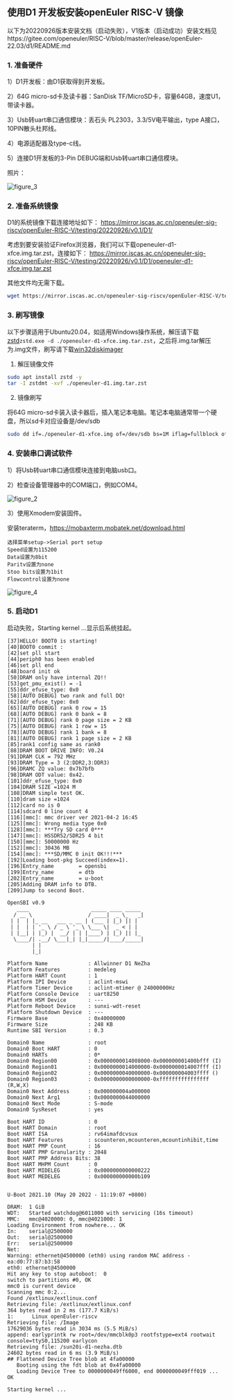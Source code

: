 ## 使用D1 开发板安装openEuler RISC-V 镜像

以下为20220926版本安装文档（启动失败），V1版本（启动成功）安装文档见https://gitee.com/openeuler/RISC-V/blob/master/release/openEuler-22.03/d1/README.md

### 1. 准备硬件

1）D1开发板：由D1获取得到开发板。

2）64G micro-sd卡及读卡器：SanDisk TF/MicroSD卡，容量64GB，速度U1，带读卡器。

3）Usb转uart串口通信模块：丢石头 PL2303，3.3/5V电平输出，type A接口，10PIN散头杜邦线。

4）电源适配器及type-c线。

5）连接D1开发板的3-Pin DEBUG端和Usb转uart串口通信模块。

照片：

![figure_3](./images/figure_3.jpg)

### 2. 准备系统镜像

D1的系统镜像下载连接地址如下： https://mirror.iscas.ac.cn/openeuler-sig-riscv/openEuler-RISC-V/testing/20220926/v0.1/D1/

考虑到要安装验证Firefox浏览器，我们可以下载openeuler-d1-xfce.img.tar.zst，连接如下： https://mirror.iscas.ac.cn/openeuler-sig-riscv/openEuler-RISC-V/testing/20220926/v0.1/D1/openeuler-d1-xfce.img.tar.zst

其他文件均无需下载。

```bash
wget https://mirror.iscas.ac.cn/openeuler-sig-riscv/openEuler-RISC-V/testing/20220926/v0.1/D1/openeuler-d1-xfce.img.tar.zst 
```

### 3. 刷写镜像

以下步骤适用于Ubuntu20.04，如适用Windows操作系统，解压请下载[zstd](./zstd-v1.4.4-win32.zip)`zstd.exe -d ./openeuler-d1-xfce.img.tar.zst`，之后将.img.tar解压为.img文件，刷写请下载[win32diskimager](https://sourceforge.net/projects/win32diskimager/)

1. 解压镜像文件

```bash
sudo apt install zstd -y
tar -I zstdmt -xvf ./openeuler-d1.img.tar.zst
```

2. 镜像刷写

将64G micro-sd卡装入读卡器后，插入笔记本电脑。笔记本电脑通常带一个硬盘，所以sd卡对应设备是/dev/sdb

```bash
sudo dd if=./openeuler-d1-xfce.img of=/dev/sdb bs=1M iflag=fullblock oflag=direct conv=fsync status=progress
```

### 4. 安装串口调试软件

1）将Usb转uart串口通信模块连接到电脑usb口。

2）检查设备管理器中的COM端口，例如COM4。

![figure_2](./images/figure_2.png)

3）使用Xmodem安装固件。

安装teraterm，https://mobaxterm.mobatek.net/download.html

    选择菜单setup->Serial port setup
    Speed设置为115200
    Data设置为8bit
    Paritv设置为none
    Stoo bits设置为1bit
    Flowcontrol设置为none

![figure_4](./images/figure_4.png)

### 5. 启动D1

启动失败，Starting kernel ...显示后系统挂起。

```
[37]HELLO! BOOT0 is starting!
[40]BOOT0 commit :
[42]set pll start
[44]periph0 has been enabled
[46]set pll end
[48]board init ok
[50]DRAM only have internal ZQ!!
[53]get_pmu_exist() = -1
[55]ddr_efuse_type: 0x0
[58][AUTO DEBUG] two rank and full DQ!
[62]ddr_efuse_type: 0x0
[65][AUTO DEBUG] rank 0 row = 15
[68][AUTO DEBUG] rank 0 bank = 8
[71][AUTO DEBUG] rank 0 page size = 2 KB
[75][AUTO DEBUG] rank 1 row = 15
[78][AUTO DEBUG] rank 1 bank = 8
[81][AUTO DEBUG] rank 1 page size = 2 KB
[85]rank1 config same as rank0
[88]DRAM BOOT DRIVE INFO: V0.24
[91]DRAM CLK = 792 MHz
[93]DRAM Type = 3 (2:DDR2,3:DDR3)
[96]DRAMC ZQ value: 0x7b7bfb
[98]DRAM ODT value: 0x42.
[101]ddr_efuse_type: 0x0
[104]DRAM SIZE =1024 M
[108]DRAM simple test OK.
[110]dram size =1024
[112]card no is 0
[114]sdcard 0 line count 4
[116][mmc]: mmc driver ver 2021-04-2 16:45
[125][mmc]: Wrong media type 0x0
[128][mmc]: ***Try SD card 0***
[147][mmc]: HSSDR52/SDR25 4 bit
[150][mmc]: 50000000 Hz
[152][mmc]: 30436 MB
[154][mmc]: ***SD/MMC 0 init OK!!!***
[192]Loading boot-pkg Succeed(index=1).
[196]Entry_name        = opensbi
[199]Entry_name        = dtb
[202]Entry_name        = u-boot
[205]Adding DRAM info to DTB.
[209]Jump to second Boot.

OpenSBI v0.9
   ____                    _____ ____ _____
  / __ \                  / ____|  _ \_   _|
 | |  | |_ __   ___ _ __ | (___ | |_) || |
 | |  | | '_ \ / _ \ '_ \ \___ \|  _ < | |
 | |__| | |_) |  __/ | | |____) | |_) || |_
  \____/| .__/ \___|_| |_|_____/|____/_____|
        | |
        |_|

Platform Name             : Allwinner D1 NeZha
Platform Features         : medeleg
Platform HART Count       : 1
Platform IPI Device       : aclint-mswi
Platform Timer Device     : aclint-mtimer @ 24000000Hz
Platform Console Device   : uart8250
Platform HSM Device       : ---
Platform Reboot Device    : sunxi-wdt-reset
Platform Shutdown Device  : ---
Firmware Base             : 0x40000000
Firmware Size             : 248 KB
Runtime SBI Version       : 0.3

Domain0 Name              : root
Domain0 Boot HART         : 0
Domain0 HARTs             : 0*
Domain0 Region00          : 0x0000000014008000-0x000000001400bfff (I)
Domain0 Region01          : 0x0000000014000000-0x0000000014007fff (I)
Domain0 Region02          : 0x0000000040000000-0x000000004003ffff ()
Domain0 Region03          : 0x0000000000000000-0xffffffffffffffff (R,W,X)
Domain0 Next Address      : 0x000000004a000000
Domain0 Next Arg1         : 0x0000000044000000
Domain0 Next Mode         : S-mode
Domain0 SysReset          : yes

Boot HART ID              : 0
Boot HART Domain          : root
Boot HART ISA             : rv64imafdcvsux
Boot HART Features        : scounteren,mcounteren,mcountinhibit,time
Boot HART PMP Count       : 16
Boot HART PMP Granularity : 2048
Boot HART PMP Address Bits: 38
Boot HART MHPM Count      : 0
Boot HART MIDELEG         : 0x0000000000000222
Boot HART MEDELEG         : 0x000000000000b109


U-Boot 2021.10 (May 20 2022 - 11:19:07 +0800)

DRAM:  1 GiB
WDT:   Started watchdog@6011000 with servicing (16s timeout)
MMC:   mmc@4020000: 0, mmc@4021000: 1
Loading Environment from nowhere... OK
In:    serial@2500000
Out:   serial@2500000
Err:   serial@2500000
Net:
Warning: ethernet@4500000 (eth0) using random MAC address - ea:d0:77:87:b3:58
eth0: ethernet@4500000
Hit any key to stop autoboot:  0
switch to partitions #0, OK
mmc0 is current device
Scanning mmc 0:2...
Found /extlinux/extlinux.conf
Retrieving file: /extlinux/extlinux.conf
364 bytes read in 2 ms (177.7 KiB/s)
1:      Linux openEuler-riscv
Retrieving file: /Image
17629036 bytes read in 3034 ms (5.5 MiB/s)
append: earlyprintk rw root=/dev/mmcblk0p3 rootfstype=ext4 rootwait console=ttyS0,115200 earlycon
Retrieving file: /sun20i-d1-nezha.dtb
24602 bytes read in 6 ms (3.9 MiB/s)
## Flattened Device Tree blob at 4fa00000
   Booting using the fdt blob at 0x4fa00000
   Loading Device Tree to 0000000049ff6000, end 0000000049fff019 ... OK

Starting kernel ...

```
